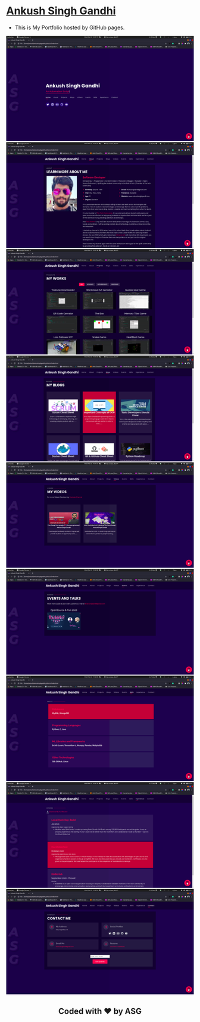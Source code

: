 [Ankush Singh Gandhi](https://ankushsinghgandhi.github.io)
================================
- This is My Portfolio hosted by GitHub pages.

<img src="assets/img/Screanshots/1.png">
<img src="assets/img/Screanshots/2.png">
<img src="assets/img/Screanshots/3.png">
<img src="assets/img/Screanshots/4.png">
<img src="assets/img/Screanshots/5.png">
<img src="assets/img/Screanshots/6.png">
<img src="assets/img/Screanshots/7.png">
<img src="assets/img/Screanshots/8.png">
<img src="assets/img/Screanshots/9.png">


<div align="center">


## Coded with ❤ by ASG

</div>
